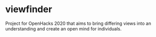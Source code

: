 # viewfinder
Project for OpenHacks 2020 that aims to bring differing views into an understanding and create an open mind for individuals.
